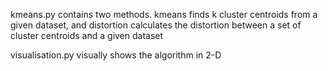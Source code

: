 kmeans.py contains two methods. kmeans finds k cluster centroids from a given 
dataset, and distortion calculates the distortion between a set of cluster 
centroids and a given dataset 


visualisation.py visually shows the algorithm in 2-D
